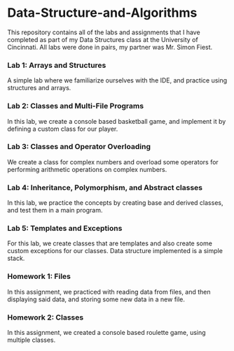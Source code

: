 # Data-Structure-and-Algorithms
This repository contains all of the labs and assignments that I have completed as part of my Data Structures class at the University of Cincinnati. All labs were done in pairs, my partner was Mr. Simon Fiest.

### Lab 1: Arrays and Structures
A simple lab where we familiarize ourselves with the IDE, and practice using structures and arrays. 

### Lab 2: Classes and Multi-File Programs
In this lab, we create a console based basketball game, and implement it by defining a custom class for our player.

### Lab 3: Classes and Operator Overloading
We create a class for complex numbers and overload some operators for performing arithmetic operations on complex numbers.

### Lab 4: Inheritance, Polymorphism, and Abstract classes
In this lab, we practice the concepts by creating base and derived classes, and test them in a main program.

### Lab 5: Templates and Exceptions
For this lab, we create classes that are templates and also create some custom exceptions for our classes. Data structure implemented is a simple stack.

### Homework 1: Files
In this assignment, we practiced with reading data from files, and then displaying said data, and storing some new data in a new file.

### Homework 2: Classes
In this assignment, we created a console based roulette game, using multiple classes.
